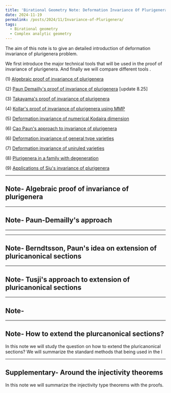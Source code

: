 ```yaml
---
title: 'Birational Geometry Note: Deformation Invariance Of Plurigenera Problem and related topics'
date: 2024-11-19
permalink: /posts/2024/11/Invariance-of-Plurigenera/
tags:
  - Birational geometry
  - Complex analytic geometry
---
```


The aim of this note is to give an detailed introduction of deformation invariance of plurigenera problem.


We first introduce the major technical tools that will be used in the proof of invariance of plurigenera. And finally we will compare different tools .


(1) [Algebraic proof of invariance of plurigenera](https://yilimath.github.io/files/Birational/InvariancePluri/AlgebraicDefPluri.pdf)

(2) [Paun Demailly's proof of invariance of plurigenera](https://yilimath.github.io/files\Birational\InvariancePluri\PaunInvariancePluri.pdf) [update 8.25]

(3) [Takayama's proof of invariance of plurigenera](https://yilimath.github.io/files/Birational/InvariancePluri/TakayamaDefPluri.pdf)

(4) [Kollar's proof of invariance of plurigenera using MMP](https://yilimath.github.io/files/Birational/InvariancePluri/KollarDefPluri.pdf)

(5) [Deformation invariance of numerical Kodaira dimension](https://yilimath.github.io/files/Birational/InvariancePluri/DefNumericalKod.pdf)

(6) [Cao Paun's approach to invariance of plurigenera](https://yilimath.github.io/files/Birational/InvariancePluri/CaoPaunInvariancePluri.pdf)

(6) [Deformation invariance of general type varieties](https://yilimath.github.io/files/Birational/InvariancePluri/DefGeneraltype.pdf)

(7) [Deformation invariance of uniruled varieties](https://yilimath.github.io/files/Birational/InvariancePluri/DefUniruled.pdf)


(8) [Plurigenera in a family with degeneration](https://yilimath.github.io/files/Birational/InvariancePluri/PluriDegeneration.pdf)

(9) [Applications of Siu's invariance of plurigenera](https://yilimath.github.io/files/Birational/InvariancePluri/ApplicationInvariancePluri.pdf)


---
## Note- Algebraic proof of invariance of plurigenera


---
## Note- Paun-Demailly's approach

---


---
## Note- Berndtsson, Paun's idea on extension of pluricanonical sections


---
## Note- Tusji's approach to extension of pluricanonical sections


---
## Note- 


---
## Note- How to extend the plurcanonical sections?

In this note we will study the question on how to extend the pluricanonical sections? We will summarize the standard methods that being used in the l


---
## Supplementary- Around the injectivity theorems

In this note we will summarize the injectivity type theorems with the proofs. 